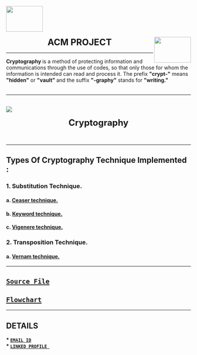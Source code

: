 <div class="row">
  <div class="column">
  <img src="https://user-images.githubusercontent.com/72446442/132806094-48161408-8670-4700-bed5-f7670b179b67.png" width = 100 height = 70  align ="left"> 
    
</div>

<p style = "text-align: center" ><font size="5"><b> ACM PROJECT </b></font>  <img src="https://user-images.githubusercontent.com/72446442/132806094-48161408-8670-4700-bed5-f7670b179b67.png" width = 100 height = 70 align = "right"> 
<hr>

<p style = "text-align: left"><b> Cryptography </b> is a method of protecting information and communications through the use of codes, so that only those for whom the information is intended can read and process it. The prefix <b>"crypt-"</b> means <b>"hidden"</b> or <b>"vault" </b> and the suffix <b>"-graphy"</b> stands for <b>"writing."</b>
<br>
</br>

<hr>
</hr>
<br>
<img src="https://user-images.githubusercontent.com/72446442/132803933-c37b3638-9d63-4c06-95fd-6d669811782c.png" >
<p style ="text-align: center"><font size="5"> <b>Cryptography</b></font> </p> 


<br>
<hr>

## Types Of Cryptography Technique Implemented :
### 1. Substitution Technique.
#### a. [Ceaser technique.](https://github.com/vipul-2003/ACM-PROJECT/tree/main/ENCRYPTION%20TECHNIQUES/ceaser_encryption)
#### b. [Keyword technique.](https://github.com/vipul-2003/ACM-PROJECT/tree/main/ENCRYPTION%20TECHNIQUES/keyword_encryption)
#### c. [Vigenere technique.](https://github.com/vipul-2003/ACM-PROJECT/tree/main/ENCRYPTION%20TECHNIQUES/vigenere_encryption)
### 2. Transposition Technique.
#### a. [Vernam technique.](https://github.com/vipul-2003/ACM-PROJECT/tree/main/ENCRYPTION%20TECHNIQUES/vernam_encryption)

<hr>

##  [`Source File`](https://github.com/vipul-2003/ACM-PROJECT/blob/main/main.cpp)

## [`Flowchart`](https://whimsical.com/cryptography-67Gfj8QufPBmgJDHY6fzoC)



<hr>

## DETAILS 

<b> * [`EMAIL ID`](vipulrjput@gmail.com)       </b>               
<b> * [`LINKED PROFILE `](https://www.linkedin.com/in/vipul-kumar-singh-a36974192/)
</b>
 
